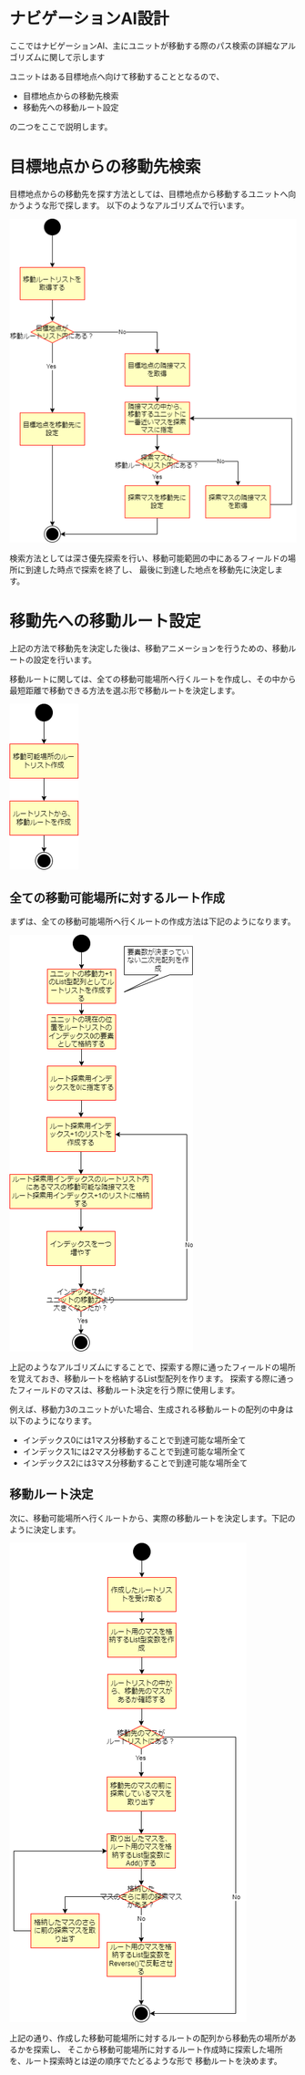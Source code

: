 ナビゲーションAI設計
=====================================

ここではナビゲーションAI、主にユニットが移動する際のパス検索の詳細なアルゴリズムに関して示します

ユニットはある目標地点へ向けて移動することとなるので、  

- 目標地点からの移動先検索
- 移動先への移動ルート設定

の二つをここで説明します。

# 目標地点からの移動先検索

目標地点からの移動先を探す方法としては、目標地点から移動するユニットへ向かうような形で探します。
以下のようなアルゴリズムで行います。

![移動先設定フロー](img/移動先決定フロー.png)

検索方法としては深さ優先探索を行い、移動可能範囲の中にあるフィールドの場所に到達した時点で探索を終了し、
最後に到達した地点を移動先に決定します。


# 移動先への移動ルート設定

上記の方法で移動先を決定した後は、移動アニメーションを行うための、移動ルートの設定を行います。  

移動ルートに関しては、全ての移動可能場所へ行くルートを作成し、その中から最短距離で移動できる方法を選ぶ形で移動ルートを決定します。

![移動ルート作成手順](img/移動ルート作成手順.png)

## 全ての移動可能場所に対するルート作成

まずは、全ての移動可能場所へ行くルートの作成方法は下記のようになります。

![移動可能範囲設定](img/移動可能範囲設定.png)

上記のようなアルゴリズムにすることで、探索する際に通ったフィールドの場所を覚えておき、移動ルートを格納するList型配列を作ります。
探索する際に通ったフィールドのマスは、移動ルート決定を行う際に使用します。

例えば、移動力3のユニットがいた場合、生成される移動ルートの配列の中身は以下のようになります。
- インデックス0には1マス分移動することで到達可能な場所全て
- インデックス1には2マス分移動することで到達可能な場所全て
- インデックス2には3マス分移動することで到達可能な場所全て

## 移動ルート決定

次に、移動可能場所へ行くルートから、実際の移動ルートを決定します。下記のように決定します。

![移動ルート決定](img/移動ルート決定.png)

上記の通り、作成した移動可能場所に対するルートの配列から移動先の場所があるかを探索し、
そこから移動可能場所に対するルート作成時に探索した場所を、ルート探索時とは逆の順序でたどるような形で
移動ルートを決めます。